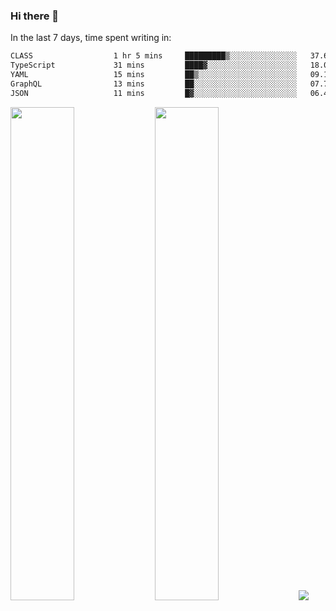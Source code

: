 ### Hi there 👋

In the last 7 days, time spent writing in:

<!--START_SECTION:waka-->

```txt
CLASS                  1 hr 5 mins     █████████▒░░░░░░░░░░░░░░░   37.64 %
TypeScript             31 mins         ████▓░░░░░░░░░░░░░░░░░░░░   18.02 %
YAML                   15 mins         ██▒░░░░░░░░░░░░░░░░░░░░░░   09.12 %
GraphQL                13 mins         ██░░░░░░░░░░░░░░░░░░░░░░░   07.73 %
JSON                   11 mins         █▓░░░░░░░░░░░░░░░░░░░░░░░   06.45 %
```

<!--END_SECTION:waka-->

<img src="https://wakatime.com/share/@jimtje/5d0c92de-08f8-4a72-8f2f-6a9693d1e318.svg" width=45% height=45%> <img src="https://wakatime.com/share/@jimtje/501498ae-bda5-4da7-a89d-b40bcdd5556d.svg" width=45% height=45%>
![](https://hit.yhype.me/github/profile?user_id=43537315)

